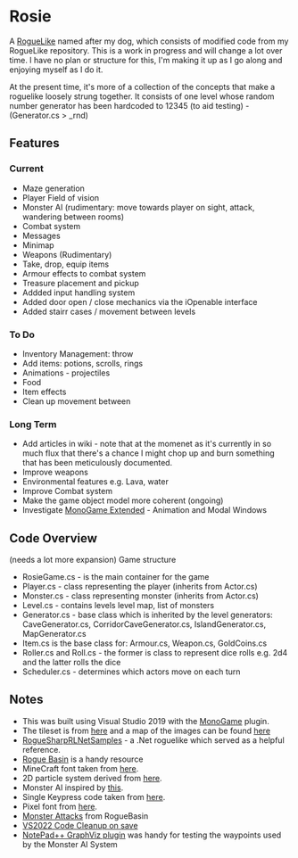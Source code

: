 
# Rosie
A [RogueLike](https://en.wikipedia.org/wiki/Roguelike) named after my dog, which consists of modified code from my RogueLike repository. This is a work in progress and will change  a lot over time. I have no plan or structure for this, I'm making it up as I go along and enjoying myself as I do it.

At the present time, it's more of a collection of the concepts that make a roguelike loosely strung together. It consists of one level whose random number generator has been hardcoded to 12345 (to aid testing) - (Generator.cs > _rnd)

## Features

### Current

* Maze generation
* Player Field of vision
* Monster AI (rudimentary: move towards player on sight, attack, wandering between rooms)
* Combat system
* Messages
* Minimap
* Weapons (Rudimentary)
* Take, drop, equip items 
* Armour effects to combat system
* Treasure placement and pickup
* Addded input handling system
* Added door open / close mechanics via the iOpenable interface
* Added stairr cases / movement between levels

### To Do
* Inventory Management: throw
* Add items: potions, scrolls, rings
* Animations - projectiles
* Food
* Item effects
* Clean up movement between 

### Long Term
 * Add articles in wiki - note that at the momenet as it's currently in so much flux that there's a chance I might chop up and burn something that has been meticulously documented.
 * Improve weapons
 * Environmental features e.g. Lava, water
 * Improve Combat system
 * Make the game object model more coherent (ongoing)
 * Investigate [MonoGame Extended](https://www.monogameextended.net/) - Animation and Modal Windows

## Code Overview
(needs a lot more expansion)
Game structure
* RosieGame.cs - is the main container for the game
* Player.cs - class representing the player (inherits from Actor.cs)
* Monster.cs - class representing monster (inherits from Actor.cs)
* Level.cs - contains levels level map, list of monsters
* Generator.cs - base class which is inherited by the level generators: CaveGenerator.cs, CorridorCaveGenerator.cs, IslandGenerator.cs, MapGenerator.cs
* Item.cs is the base class for: Armour.cs, Weapon.cs, GoldCoins.cs
* Roller.cs and Roll.cs - the former is class to represent dice rolls e.g. 2d4 and the latter rolls the dice
* Scheduler.cs - determines which actors move on each turn



## Notes

* This was built using Visual Studio 2019 with the [MonoGame](https://docs.monogame.net/index.html) plugin.
* The tileset is from [here](https://github.com/statico/rltiles) and a map of the images can be found [here](http://statico.github.io/rltiles/)
* [RogueSharpRLNetSamples](https://bitbucket.org/FaronBracy/roguesharprlnetsamples/src/master/) - a .Net roguelike which served as a helpful reference.
* [Rogue Basin](http://roguebasin.com/index.php/Main_Page) is a handy resource
* MineCraft font taken from [here](https://www.dafont.com/bitmap.php).
* 2D particle system derived from [here](http://rbwhitaker.wikidot.com/2d-particle-engine-1).
* Monster AI inspired by [this](https://www.reddit.com/r/roguelikes/comments/1eayb6/monster_ai_system_explained_part_1_of_5/).
* Single Keypress code taken from [here](https://www.dreamincode.net/forums/topic/365588-detect-single-keypress-in-xna/).
* Pixel font from [here](https://github.com/00-Evan/shattered-pixel-dungeon/blob/master/core/src/main/assets/fonts/pixel_font.ttf).
* [Monster Attacks](http://roguebasin.com/index.php/Monster_attacks) from RogueBasin
* [VS2022 Code Cleanup on save](https://devblogs.microsoft.com/visualstudio/bringing-code-cleanup-on-save-to-visual-studio-2022-17-1-preview-2/)
* [NotePad++ GraphViz plugin](https://github.com/jrebacz/NppGraphViz) was handy for testing the waypoints used by the Monster AI System